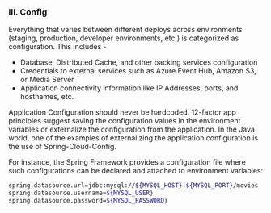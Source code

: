 ### III.	Config

Everything that varies between different deploys across environments (staging, production, developer environments, etc.) is categorized as configuration. This includes - 
- Database, Distributed Cache, and other backing services configuration
- Credentials to external services such as Azure Event Hub, Amazon S3, or Media Server
- Application connectivity information like IP Addresses, ports, and hostnames, etc.

Application Configuration should never be hardcoded. 12-factor app principles suggest saving the configuration values in the environment variables or externalize the configuration from the application. In the Java world, one of the examples of externalizing the application configuration is the use of Spring-Cloud-Config.

For instance, the Spring Framework provides a configuration file where such configurations can be declared and attached to environment variables:

```sh
spring.datasource.url=jdbc:mysql://${MYSQL_HOST}:${MYSQL_PORT}/movies
spring.datasource.username=${MYSQL_USER}
spring.datasource.password=${MYSQL_PASSWORD}
```
